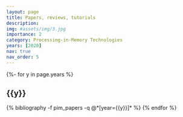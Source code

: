 ```yaml
---
layout: page
title: Papers, reviews, tutorials
description: 
img: #assets/img/3.jpg
importance: 2
category: Processing-in-Memory Technologies
years: [2020]
nav: true
nav_order: 5
---
```


<!-- _pages/publications.md -->
<div class="publications">

{%- for y in page.years %}
  <h2 class="year">{{y}}</h2>
  {% bibliography -f pim_papers -q @*[year={{y}}]* %}
{% endfor %}

</div>
